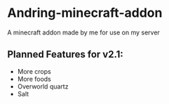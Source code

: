 # Andring-minecraft-addon
 A minecraft addon made by me for use on my server

## Planned Features for v2.1:

* More crops
* More foods
* Overworld quartz
* Salt
